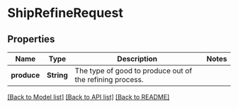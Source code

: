 # ShipRefineRequest

## Properties

Name | Type | Description | Notes
------------ | ------------- | ------------- | -------------
**produce** | **String** | The type of good to produce out of the refining process. | 

[[Back to Model list]](../README.md#documentation-for-models) [[Back to API list]](../README.md#documentation-for-api-endpoints) [[Back to README]](../README.md)


